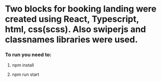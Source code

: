 # Two blocks for booking landing were created using React, Typescript, html, css(scss). Also swiperjs and classnames libraries were used.

### To run you need to:
1) npm install

2) npm run start